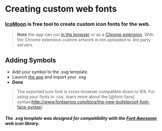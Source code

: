 Creating custom web fonts
=========================

### [IcoMoon](http://icomoon.io/#home) is free tool to create custom icon fonts for the web. 

> **Note** the app can run [in the browser](http://icomoon.io/app/) or as a [Chrome extension](https://chrome.google.com/webstore/detail/icomoon/kppingdhhalimbaehfmhldppemnmlcjd). 
> With the Chrome extension custom artwork is not uploaded to 3rd party servers.


## Adding Symbols
* Add your symbol to the .svg template. 
* Launch [the app](chrome-extension://kppingdhhalimbaehfmhldppemnmlcjd/IcoMoonApp.html) and import your .svg.
* **Done**

> The exported icon font is cross-browser compatible down to IE6. For using your fonts in .css, learn more about the [@font-face] syntax(http://www.fontspring.com/blog/the-new-bulletproof-font-face-syntax)


##### The .svg template was designed for compatibility with the [Font Awesome](http://fortawesome.github.io/Font-Awesome/) web icon library.
 
